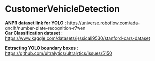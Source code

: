 # CustomerVehicleDetection

**ANPR dataset link for YOLO** :  https://universe.roboflow.com/ada-gnclh/number-plate-recognition-r7wen <br>
**Car Classification dataset** : https://www.kaggle.com/datasets/jessicali9530/stanford-cars-dataset <br>

**Extracting YOLO boundary boxes** : https://github.com/ultralytics/ultralytics/issues/5150
